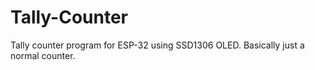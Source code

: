 # Tally-Counter
 Tally counter program for ESP-32 using SSD1306 OLED. Basically just a normal counter.
